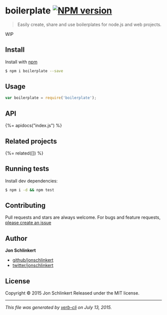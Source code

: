 # boilerplate [![NPM version](https://badge.fury.io/js/boilerplate.svg)](http://badge.fury.io/js/boilerplate)

> Easily create, share and use boilerplates for node.js and web projects.

WIP

## Install

Install with [npm](https://www.npmjs.com/)

```sh
$ npm i boilerplate --save
```

## Usage

```js
var boilerplate = require('boilerplate');
```

## API

{%= apidocs("index.js") %}

## Related projects

{%= related([]) %}

## Running tests

Install dev dependencies:

```sh
$ npm i -d && npm test
```

## Contributing

Pull requests and stars are always welcome. For bugs and feature requests, [please create an issue](https://github.com/jonschlinkert/boilerplate/issues/new)

## Author

**Jon Schlinkert**

+ [github/jonschlinkert](https://github.com/jonschlinkert)
+ [twitter/jonschlinkert](http://twitter.com/jonschlinkert)

## License

Copyright © 2015 Jon Schlinkert
Released under the MIT license.

***

_This file was generated by [verb-cli](https://github.com/assemble/verb-cli) on July 13, 2015._
